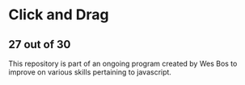 # Click and Drag
## 27 out of 30
This repository is part of an ongoing program created by Wes Bos to improve on various skills pertaining to javascript.
